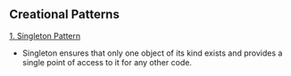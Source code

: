## Creational Patterns

[1. Singleton Pattern](1.%20Singleton)

- Singleton ensures that only one object of its kind exists and provides a single point of access to it for any other code.